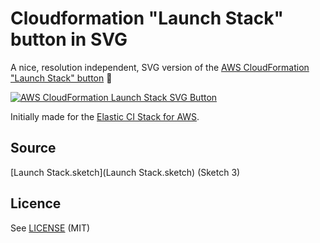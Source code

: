 # Cloudformation "Launch Stack" button in SVG

A nice, resolution independent, SVG version of the [AWS CloudFormation "Launch Stack" button](https://blogs.aws.amazon.com/application-management/post/Tx2YSVJV4VMPBHI/Construct-Your-Own-Launch-Stack-URL) :tada:

[![AWS CloudFormation Launch Stack SVG Button](https://cdn.rawgit.com/buildkite/cloudformation-launch-stack-button-svg/master/launch-stack.svg)](launch-stack.svg)

Initially made for the [Elastic CI Stack for AWS](https://github.com/buildkite/elastic-ci-stack-for-aws).

## Source

[Launch Stack.sketch](Launch Stack.sketch) (Sketch 3)

## Licence

See [LICENSE](LICENSE) (MIT)